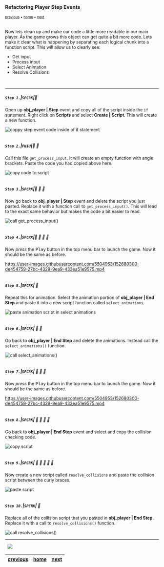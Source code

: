 <img src="https://via.placeholder.com/1000x4/45D7CA/45D7CA" alt="drawing" height="4px"/>

### Refactoring Player Step Events

<sub>[previous](../hanging-rooms-ii/README.md#user-content-changing-rooms-ii) • [home](../README.md#user-content-gms2-ue4-space-rocks) • [next](../)</sub>

<img src="https://via.placeholder.com/1000x4/45D7CA/45D7CA" alt="drawing" height="4px"/>

Now lets clean up and make our code a little more readable in our main player.  As the game grows this object can get quite a bit more code. Lets make it clear what is happening by separating each logical chunk into a function script.  This will allow us to clearly see:

* Get input
* Process input
* Select Animation
* Resolve Collisions

<br>

---


##### `Step 1.`\|`SPCRK`|:small_blue_diamond:

Open up **obj_player | Step** event and copy all of the script inside the `if` statement.  Right click on **Scripts** and select **Create | Script**. This will create a new function.

![coppy step event code inside of if statement](images/createScript.png)

<img src="https://via.placeholder.com/500x2/45D7CA/45D7CA" alt="drawing" height="2px" alt = ""/>

##### `Step 2.`\|`FHIU`|:small_blue_diamond: :small_blue_diamond: 

Call this file `get_process_input`.  It will create an empty function with angle brackets. Paste the code you had copied above here.

![copy code to script](images/getProcessInput.png)

<img src="https://via.placeholder.com/500x2/45D7CA/45D7CA" alt="drawing" height="2px" alt = ""/>

##### `Step 3.`\|`SPCRK`|:small_blue_diamond: :small_blue_diamond: :small_blue_diamond:

Now go back to **obj_player | Step** event and delete the script you just pasted.  Replace it with a function call to `get_process_input()`.  This will lead to the exact same behavior but makes the code a bit easier to read.

![call get_process_input()](images/callFunctionForStep.png)

<img src="https://via.placeholder.com/500x2/45D7CA/45D7CA" alt="drawing" height="2px" alt = ""/>

##### `Step 4.`\|`SPCRK`|:small_blue_diamond: :small_blue_diamond: :small_blue_diamond: :small_blue_diamond:

Now *press* the <kbd>Play</kbd> button in the top menu bar to launch the game. Now it should be the same as before.

https://user-images.githubusercontent.com/5504953/152680300-de454759-27bc-4329-9ea9-433ea51e9575.mp4

<img src="https://via.placeholder.com/500x2/45D7CA/45D7CA" alt="drawing" height="2px" alt = ""/>

##### `Step 5.`\|`SPCRK`| :small_orange_diamond:

Repeat this for animation.  Select the animation portion of **obj_player | End Step** and paste it into a new script function called `select_animations`.

![paste animation script in select animations](images/selectAnim.png)

<img src="https://via.placeholder.com/500x2/45D7CA/45D7CA" alt="drawing" height="2px" alt = ""/>

##### `Step 6.`\|`SPCRK`| :small_orange_diamond: :small_blue_diamond:

Go back to **obj_player | End Step** and delete the animations.  Instead call the `select_animations()` function.

![call select_animations()](images/deleteAnims.png)

<img src="https://via.placeholder.com/500x2/45D7CA/45D7CA" alt="drawing" height="2px" alt = ""/>

##### `Step 7.`\|`SPCRK`| :small_orange_diamond: :small_blue_diamond: :small_blue_diamond:

Now *press* the <kbd>Play</kbd> button in the top menu bar to launch the game. Now it should be the same as before.

https://user-images.githubusercontent.com/5504953/152680300-de454759-27bc-4329-9ea9-433ea51e9575.mp4

<img src="https://via.placeholder.com/500x2/45D7CA/45D7CA" alt="drawing" height="2px" alt = ""/>

##### `Step 8.`\|`SPCRK`| :small_orange_diamond: :small_blue_diamond: :small_blue_diamond: :small_blue_diamond:

Go back to **obj_player | End Step** event and select and copy the collision checking code. 

![copy script](images/selectCollision.png)

<img src="https://via.placeholder.com/500x2/45D7CA/45D7CA" alt="drawing" height="2px" alt = ""/>

##### `Step 9.`\|`SPCRK`| :small_orange_diamond: :small_blue_diamond: :small_blue_diamond: :small_blue_diamond: :small_blue_diamond:

Now create a new script called `resolve_collisions` and paste the collision script between the curly braces.

![paste script](images/endStepCopyColl.png)

<img src="https://via.placeholder.com/500x2/45D7CA/45D7CA" alt="drawing" height="2px" alt = ""/>

##### `Step 10.`\|`SPCRK`| :large_blue_diamond:

Replace all of the collision script that you pasted in **obj_player | End Step**.  Replace it with a call to `resolve_collisions()` function.

![call resolve_collisions()](images/replaceCollScript.png)


___


<img src="https://via.placeholder.com/1000x4/dba81a/dba81a" alt="drawing" height="4px" alt = ""/>

<img src="https://via.placeholder.com/1000x100/45D7CA/000000/?text=Next Up - Text Boxes">

<img src="https://via.placeholder.com/1000x4/dba81a/dba81a" alt="drawing" height="4px" alt = ""/>

| [previous](../hanging-rooms-ii/README.md#user-content-changing-rooms-ii)| [home](../README.md#user-content-gms2-ue4-space-rocks) | [next](../)|
|---|---|---|
